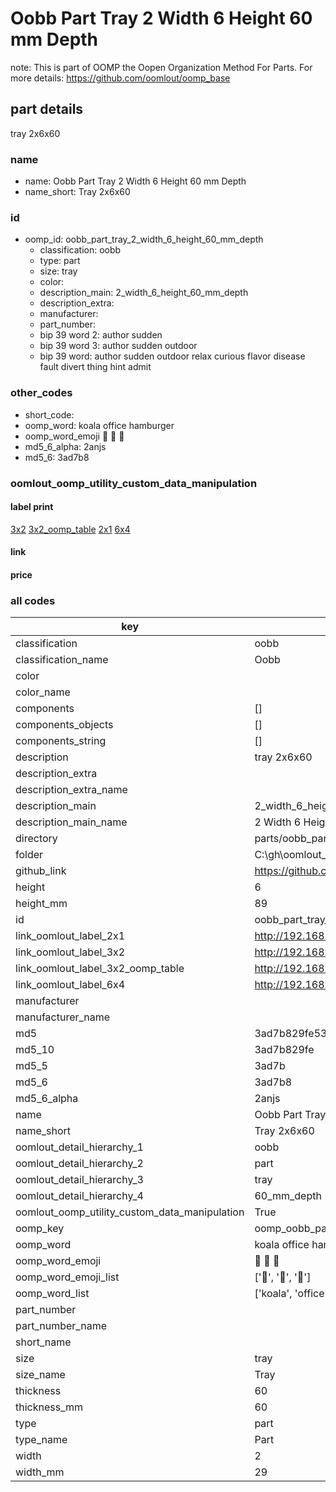 # Oobb Part Tray 2 Width 6 Height 60 mm Depth  

note: This is part of OOMP the Oopen Organization Method For Parts. For more details: https://github.com/oomlout/oomp_base

##  part details
  



tray 2x6x60



### name
* name: Oobb Part Tray 2 Width 6 Height 60 mm Depth
* name_short: Tray 2x6x60 
### id
* oomp_id: oobb_part_tray_2_width_6_height_60_mm_depth
  * classification: oobb
  * type: part
  * size: tray
  * color: 
  * description_main: 2_width_6_height_60_mm_depth
  * description_extra: 
  * manufacturer: 
  * part_number: 
  * bip 39 word 2: author sudden
  * bip 39 word 3: author sudden outdoor
  * bip 39 word: author sudden outdoor relax curious flavor disease fault divert thing hint admit

### other_codes
* short_code: 
* oomp_word: koala office hamburger
* oomp_word_emoji :koala: :office: :hamburger:
* md5_6_alpha: 2anjs
* md5_6: 3ad7b8






### oomlout_oomp_utility_custom_data_manipulation
#### label print
[3x2](http://192.168.1.245:1112/?label=oomp%202anjs)
[3x2_oomp_table](http://192.168.1.108:1112/?label=oomp%202anjs)
[2x1](http://192.168.1.242:1112/?label=oomp%202anjs)
[6x4](http://192.168.1.55:1112/?label=oomp%202anjs)    

#### link

                              

#### price







### all codes 
| key | value |  
| --- | --- |  
| classification | oobb |  
| classification_name | Oobb |  
| color |  |  
| color_name |  |  
| components | [] |  
| components_objects | [] |  
| components_string | [] |  
| description | tray 2x6x60 |  
| description_extra |  |  
| description_extra_name |  |  
| description_main | 2_width_6_height_60_mm_depth |  
| description_main_name | 2 Width 6 Height 60 mm Depth |  
| directory | parts/oobb_part_tray_2_width_6_height_60_mm_depth |  
| folder | C:\gh\oomlout_oobb_version_4_generated_parts\things\oobb_part_tray_2_width_6_height_60_mm_depth |  
| github_link | https://github.com/oomlout/oomlout_oomp_part_src/tree/main/parts/oobb_part_tray_2_width_6_height_60_mm_depth |  
| height | 6 |  
| height_mm | 89 |  
| id | oobb_part_tray_2_width_6_height_60_mm_depth |  
| link_oomlout_label_2x1 | http://192.168.1.242:1112/?label=oomp%202anjs |  
| link_oomlout_label_3x2 | http://192.168.1.245:1112/?label=oomp%202anjs |  
| link_oomlout_label_3x2_oomp_table | http://192.168.1.108:1112/?label=oomp%202anjs |  
| link_oomlout_label_6x4 | http://192.168.1.55:1112/?label=oomp%202anjs |  
| manufacturer |  |  
| manufacturer_name |  |  
| md5 | 3ad7b829fe53e7e1629afb513a76207b |  
| md5_10 | 3ad7b829fe |  
| md5_5 | 3ad7b |  
| md5_6 | 3ad7b8 |  
| md5_6_alpha | 2anjs |  
| name | Oobb Part Tray 2 Width 6 Height 60 mm Depth |  
| name_short | Tray 2x6x60  |  
| oomlout_detail_hierarchy_1 | oobb |  
| oomlout_detail_hierarchy_2 | part |  
| oomlout_detail_hierarchy_3 | tray |  
| oomlout_detail_hierarchy_4 | 60_mm_depth |  
| oomlout_oomp_utility_custom_data_manipulation | True |  
| oomp_key | oomp_oobb_part_tray_2_width_6_height_60_mm_depth |  
| oomp_word | koala office hamburger |  
| oomp_word_emoji | :koala: :office: :hamburger: |  
| oomp_word_emoji_list | [':koala:', ':office:', ':hamburger:'] |  
| oomp_word_list | ['koala', 'office', 'hamburger'] |  
| part_number |  |  
| part_number_name |  |  
| short_name |  |  
| size | tray |  
| size_name | Tray |  
| thickness | 60 |  
| thickness_mm | 60 |  
| type | part |  
| type_name | Part |  
| width | 2 |  
| width_mm | 29 |  

